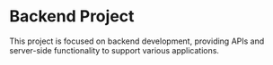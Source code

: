 # Backend Project

This project is focused on backend development, providing APIs and server-side functionality to support various applications.
